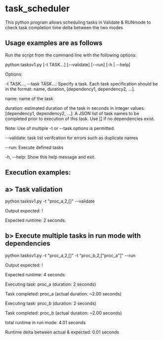 # task_scheduler
This python program allows scheduling tasks in Validate &amp; RUNmode to check task completion time delta between the two modes

## Usage examples are as follows

Run the script from the command line with the following options:

python tasksv1.py [-t TASK...] [--validate] [--run] [-h | --help]

Options:

-t TASK..., --task TASK...: Specify a task. Each task specification should be in the format: name, duration, [dependency1, dependency2, ...].

name: name of the task

duration: estimated duration of the task in seconds in integer values.
[dependency1, dependency2, ...]: A JSON list of task names to be completed prior to execution of this task. Use [] if no dependencies exist.

Note: Use of multiple -t or --task options is permitted.

--validate: task list verifcation for errors such as duplicate names

--run: Execute defined tasks

-h, --help: Show this help message and exit.

## Execution examples:

## a> Task validation

python tasksv1.py -t "proc_a,2,[]" --validate

Output expected:
!

Expected runtime: 2 seconds.

## b> Execute multiple tasks in run mode with dependencies

python tasksv1.py -t "proc_a,2,[]" -t "proc_b,2,[\"proc_a\"]" --run

Output expected:
!

Expected runtime: 4 seconds

Executing task: proc_a (duration: 2 seconds)

Task completed: proc_a (actual duration: ~2.00 seconds)

Executing task: proc_b (duration: 2 seconds)

Task completed: proc_b (actual duration: ~2.00 seconds)

total runtime in run mode: 4.01 seconds

Runtime delta between actual & expected: 0.01 seconds


